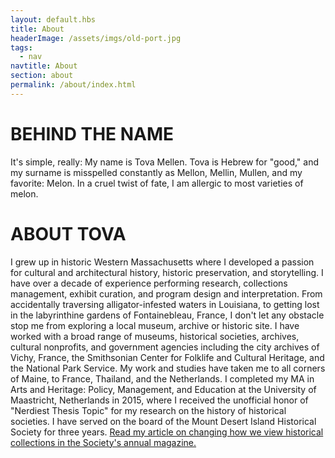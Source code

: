 ```yaml
--- 
layout: default.hbs
title: About
headerImage: /assets/imgs/old-port.jpg
tags:
  - nav
navtitle: About
section: about
permalink: /about/index.html
--- 
```


# BEHIND THE NAME

It's simple, really: My name is Tova Mellen. Tova is Hebrew for "good," and my surname is misspelled constantly as Mellon, Mellin, Mullen, and my favorite: Melon. In a cruel twist of fate, I am allergic to most varieties of melon.


# ABOUT TOVA

I grew up in historic Western Massachusetts where I developed a passion for cultural and architectural history, historic preservation, and storytelling. I have over a decade of experience performing research, collections management, exhibit curation, and program design and interpretation. From accidentally traversing alligator-infested waters in Louisiana, to getting lost in the labyrinthine gardens of Fontainebleau, France, I don't let any obstacle stop me from exploring a local museum, archive or historic site.
I have worked with a broad range of museums, historical societies, archives, cultural nonprofits, and government agencies including the city archives of Vichy, France, the Smithsonian Center for Folklife and Cultural Heritage, and the National Park Service. My work and studies have taken me to all corners of Maine, to France, Thailand, and the Netherlands. I completed my MA in Arts and Heritage: Policy, Management, and Education at the University of Maastricht, Netherlands in 2015, where I received the unofficial honor of "Nerdiest Thesis Topic" for my research on the history of historical societies.
I have served on the board of the Mount Desert Island Historical Society for three years. [Read my article on changing how we view historical collections in the Society's annual magazine.](/assets/vault/Mellen_Holdings-to-Beholdings.pdf)
